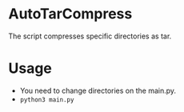 # AutoTarCompress
The script compresses specific directories as tar.

# Usage
- You need to change directories on the main.py.
- `python3 main.py`
